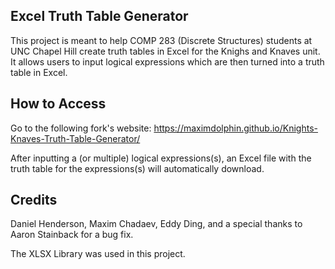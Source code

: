 ## Excel Truth Table Generator

This project is meant to help COMP 283 (Discrete Structures) students at UNC Chapel Hill create truth tables in Excel for the Knighs and Knaves unit. It allows users to input logical expressions which are then turned into a truth table in Excel.

## How to Access

Go to the following fork's website: https://maximdolphin.github.io/Knights-Knaves-Truth-Table-Generator/

After inputting a (or multiple) logical expressions(s), an Excel file with the truth table for the expressions(s) will automatically download. 

## Credits

Daniel Henderson, Maxim Chadaev, Eddy Ding, and a special thanks to Aaron Stainback for a bug fix.

The XLSX Library was used in this project. 
